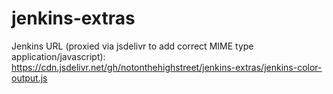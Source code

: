 # jenkins-extras

Jenkins URL (proxied via jsdelivr to add correct MIME type application/javascript):
https://cdn.jsdelivr.net/gh/notonthehighstreet/jenkins-extras/jenkins-color-output.js
